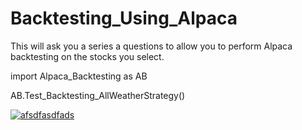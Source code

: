 # Backtesting_Using_Alpaca
This will ask you a series a questions to allow you to perform Alpaca backtesting on the stocks you select. 


import Alpaca_Backtesting as AB

AB.Test_Backtesting_AllWeatherStrategy()


<a href="https://ibb.co/SmNg1rd"><img src="https://i.ibb.co/yk0CMSY/afsdfasdfads.png" alt="afsdfasdfads" border="0"></a>
